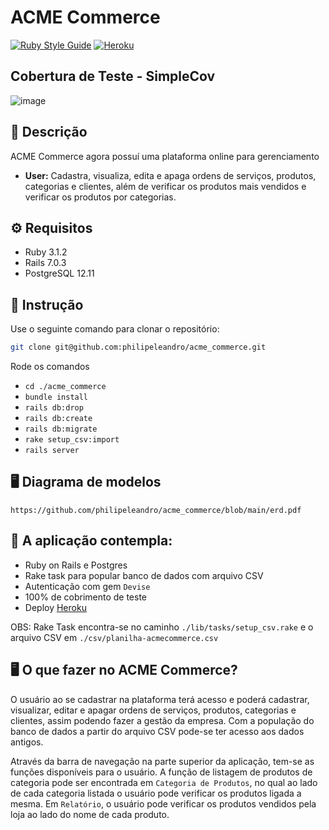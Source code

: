 # ACME Commerce
[![Ruby Style Guide](https://img.shields.io/badge/code_style-rubocop-brightgreen.svg)](https://github.com/rubocop/rubocop)
[![Heroku](https://heroku-badge.herokuapp.com/?app=heroku-badge)](https://polar-earth-21571.herokuapp.com)

## Cobertura de Teste - SimpleCov
![image](https://user-images.githubusercontent.com/92264330/174062809-0b466bc4-0e2d-422b-b656-3a99c6717c94.png)

## 📖 Descrição
ACME Commerce agora possuí uma plataforma online para gerenciamento

- **User:** Cadastra, visualiza, edita e apaga ordens de serviços, produtos, categorias e clientes, além de verificar os produtos mais vendidos e verificar os produtos por categorias.

## ⚙️ Requisitos
 - Ruby 3.1.2
 - Rails 7.0.3
 - PostgreSQL 12.11

## 🚀 Instrução
Use o seguinte comando para clonar o repositório:
```sh
git clone git@github.com:philipeleandro/acme_commerce.git
```
Rode os comandos 
 - `cd ./acme_commerce`
 - `bundle install`
 - `rails db:drop`
 - `rails db:create`
 - `rails db:migrate`
 - `rake setup_csv:import`
 - `rails server`
 
## 🖥️ Diagrama de modelos
`https://github.com/philipeleandro/acme_commerce/blob/main/erd.pdf`

## 🚀 A aplicação contempla:
 - Ruby on Rails e Postgres
 - Rake task para popular banco de dados com arquivo CSV 
 - Autenticação com gem `Devise`
 - 100% de cobrimento de teste
 - Deploy [Heroku](https://polar-earth-21571.herokuapp.com/)

  OBS: Rake Task encontra-se no caminho `./lib/tasks/setup_csv.rake` e o arquivo CSV em `./csv/planilha-acmecommerce.csv`

## 🖥️ O que fazer no ACME Commerce?

O usuário ao se cadastrar na plataforma terá acesso e poderá cadastrar, visualizar, editar e apagar ordens de serviços, produtos, categorias e clientes, assim podendo fazer a gestão da empresa. Com a população do banco de dados a partir do arquivo CSV pode-se ter acesso aos dados antigos.

Através da barra de navegação na parte superior da aplicação, tem-se as funções disponíveis para o usuário. A função de listagem de produtos de categoria pode ser encontrada em `Categoria de Produtos`, no qual ao lado de cada categoria listada o usuário pode verificar os produtos ligada a mesma. Em `Relatório`, o usuário pode verificar os produtos vendidos pela loja ao lado do nome de cada produto.

